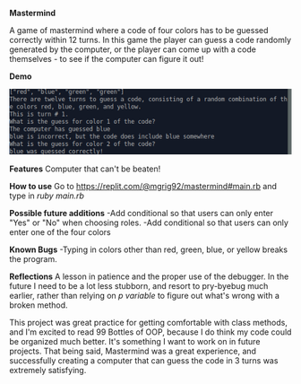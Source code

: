 **Mastermind**

A game of mastermind where a code of four colors has to be guessed correctly within 12 turns. In this game the player can guess a code randomly generated by the computer, or the player can come up with a code themselves - to see if the computer can figure it out!

**Demo**

![Mastermind Demo image](https://github.com/mgrigoriev8109/mastermind/blob/main/mastermind.png?raw=true)

**Features**
Computer that can't be beaten!

**How to use**
Go to https://replit.com/@mgrig92/mastermind#main.rb and type in *ruby main.rb*

**Possible future additions**
-Add conditional so that users can only enter "Yes" or "No" when choosing roles.
-Add conditional so that users can only enter one of the four colors

**Known Bugs**
-Typing in colors other than red, green, blue, or yellow breaks the program.

**Reflections**
A lesson in patience and the proper use of the debugger. In the future I need to be a lot less stubborn, and resort to pry-byebug much earlier, rather than relying on *p variable* to figure out what's wrong with a broken method. 

This project was great practice for getting comfortable with class methods, and I'm excited to read 99 Bottles of OOP, because I do think my code could be organized much better. It's something I want to work on in future projects. That being said, Mastermind was a great experience, and successfully creating a computer that can guess the code in 3 turns was extremely satisfying. 
